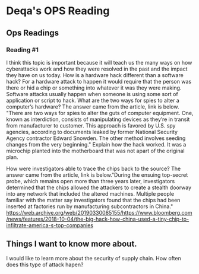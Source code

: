 # Deqa's OPS Reading

## Ops Readings

### Reading #1
I think this topic is important because it will teach us the many ways on how cyberattacks work and how they were resolved in the past and the impact they have on us today. 
How is a hardware hack different than a software hack?
  For a hardware attack to happen it would require that the person was there or hid a chip or something into whatever it was they were making. Software attacks usually happen when someone is using some sort of application or script to hack. 
What are the two ways for spies to alter a computer’s hardware? The answer came from the article, link is below. "There are two ways for spies to alter the guts of computer equipment. One, known as interdiction, consists of manipulating devices as they’re in transit from manufacturer to customer. This approach is favored by U.S. spy agencies, according to documents leaked by former National Security Agency contractor Edward Snowden. The other method involves seeding changes from the very beginning."
Explain how the hack worked. It was a microchip planted into the motherboard that was not apart of the original plan.

How were investigators able to trace the chips back to the source? The answer came from the article, link is below."During the ensuing top-secret probe, which remains open more than three years later, investigators determined that the chips allowed the attackers to create a stealth doorway into any network that included the altered machines. Multiple people familiar with the matter say investigators found that the chips had been inserted at factories run by manufacturing subcontractors in China."
https://web.archive.org/web/20190330085155/https://www.bloomberg.com/news/features/2018-10-04/the-big-hack-how-china-used-a-tiny-chip-to-infiltrate-america-s-top-companies
## Things I want to know more about. 
I would like to learn more about the security of supply chain.
How often does this type of attack hapen?

